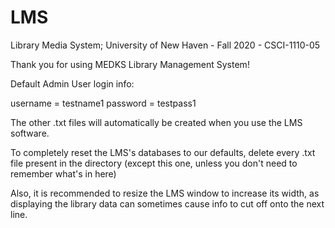 # LMS
Library Media System; University of New Haven - Fall 2020 - CSCI-1110-05

Thank you for using MEDKS Library Management System!

Default Admin User login info:

username = testname1
password = testpass1

The other .txt files will automatically be created when you use the LMS software.

To completely reset the LMS's databases to our defaults, delete every .txt file present in the directory
(except this one, unless you don't need to remember what's in here)

Also, it is recommended to resize the LMS window to increase its width, as displaying the library data can sometimes cause info to cut off onto the next line.
